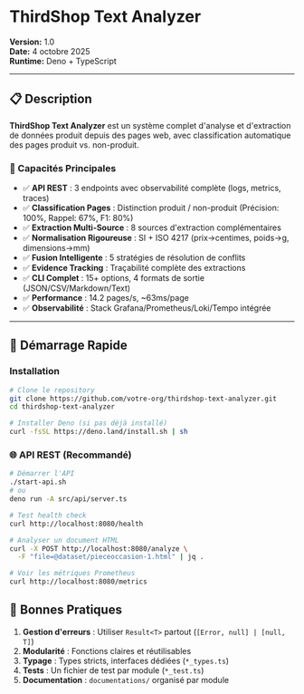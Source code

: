 # ThirdShop Text Analyzer

**Version:** 1.0  
**Date:** 4 octobre 2025  
**Runtime:** Deno + TypeScript

---

## 📋 Description

**ThirdShop Text Analyzer** est un système complet d'analyse et d'extraction de données produit depuis des pages web, avec classification automatique des pages produit vs. non-produit.

### 🎯 Capacités Principales

- ✅ **API REST** : 3 endpoints avec observabilité complète (logs, metrics, traces)
- ✅ **Classification Pages** : Distinction produit / non-produit (Précision: 100%, Rappel: 67%, F1: 80%)
- ✅ **Extraction Multi-Source** : 8 sources d'extraction complémentaires
- ✅ **Normalisation Rigoureuse** : SI + ISO 4217 (prix→centimes, poids→g, dimensions→mm)
- ✅ **Fusion Intelligente** : 5 stratégies de résolution de conflits
- ✅ **Evidence Tracking** : Traçabilité complète des extractions
- ✅ **CLI Complet** : 15+ options, 4 formats de sortie (JSON/CSV/Markdown/Text)
- ✅ **Performance** : 14.2 pages/s, ~63ms/page
- ✅ **Observabilité** : Stack Grafana/Prometheus/Loki/Tempo intégrée

---

## 🚀 Démarrage Rapide

### Installation

```bash
# Clone le repository
git clone https://github.com/votre-org/thirdshop-text-analyzer.git
cd thirdshop-text-analyzer

# Installer Deno (si pas déjà installé)
curl -fsSL https://deno.land/install.sh | sh
```

### 🌐 API REST (Recommandé)

```bash
# Démarrer l'API
./start-api.sh
# ou
deno run -A src/api/server.ts

# Test health check
curl http://localhost:8080/health

# Analyser un document HTML
curl -X POST http://localhost:8080/analyze \
  -F "file=@dataset/pieceoccasion-1.html" | jq .

# Voir les métriques Prometheus
curl http://localhost:8080/metrics
```

## 🤝 Bonnes Pratiques

1. **Gestion d'erreurs** : Utiliser `Result<T>` partout (`[Error, null] | [null, T]`)
2. **Modularité** : Fonctions claires et réutilisables
3. **Typage** : Types stricts, interfaces dédiées (`*_types.ts`)
4. **Tests** : Un fichier de test par module (`*_test.ts`)
5. **Documentation** : `documentations/` organisé par module

